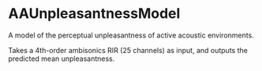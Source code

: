 # AAUnpleasantnessModel
A model of the perceptual unpleasantness of active acoustic environments.

Takes a 4th-order ambisonics RIR (25 channels) as input, and outputs the predicted mean unpleasantness.
